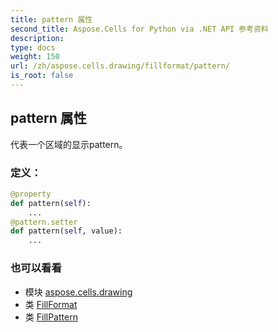 ```yaml
---
title: pattern 属性
second_title: Aspose.Cells for Python via .NET API 参考资料
description:
type: docs
weight: 150
url: /zh/aspose.cells.drawing/fillformat/pattern/
is_root: false
---
```

## pattern 属性

代表一个区域的显示pattern。
### 定义：
```python
@property
def pattern(self):
    ...
@pattern.setter
def pattern(self, value):
    ...
```

### 也可以看看
* 模块 [aspose.cells.drawing](../../)
* 类 [FillFormat](/cells/python-net/zh/aspose.cells.drawing/fillformat)
* 类 [FillPattern](/cells/python-net/zh/aspose.cells.drawing/fillpattern)
